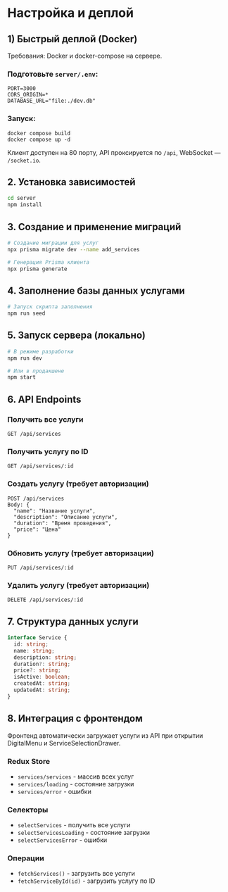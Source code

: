 # Настройка и деплой

## 1) Быстрый деплой (Docker)

Требования: Docker и docker-compose на сервере.

### Подготовьте `server/.env`:
```
PORT=3000
CORS_ORIGIN=*
DATABASE_URL="file:./dev.db"
```

### Запуск:
```
docker compose build
docker compose up -d
```

Клиент доступен на 80 порту, API проксируется по `/api`, WebSocket — `/socket.io`.

## 2. Установка зависимостей

```bash
cd server
npm install
```

## 3. Создание и применение миграций

```bash
# Создание миграции для услуг
npx prisma migrate dev --name add_services

# Генерация Prisma клиента
npx prisma generate
```

## 4. Заполнение базы данных услугами

```bash
# Запуск скрипта заполнения
npm run seed
```

## 5. Запуск сервера (локально)

```bash
# В режиме разработки
npm run dev

# Или в продакшене
npm start
```

## 6. API Endpoints

### Получить все услуги
```
GET /api/services
```

### Получить услугу по ID
```
GET /api/services/:id
```

### Создать услугу (требует авторизации)
```
POST /api/services
Body: {
  "name": "Название услуги",
  "description": "Описание услуги",
  "duration": "Время проведения",
  "price": "Цена"
}
```

### Обновить услугу (требует авторизации)
```
PUT /api/services/:id
```

### Удалить услугу (требует авторизации)
```
DELETE /api/services/:id
```

## 7. Структура данных услуги

```typescript
interface Service {
  id: string;
  name: string;
  description: string;
  duration?: string;
  price?: string;
  isActive: boolean;
  createdAt: string;
  updatedAt: string;
}
```

## 8. Интеграция с фронтендом

Фронтенд автоматически загружает услуги из API при открытии DigitalMenu и ServiceSelectionDrawer.

### Redux Store
- `services/services` - массив всех услуг
- `services/loading` - состояние загрузки
- `services/error` - ошибки

### Селекторы
- `selectServices` - получить все услуги
- `selectServicesLoading` - состояние загрузки
- `selectServicesError` - ошибки

### Операции
- `fetchServices()` - загрузить все услуги
- `fetchServiceById(id)` - загрузить услугу по ID
